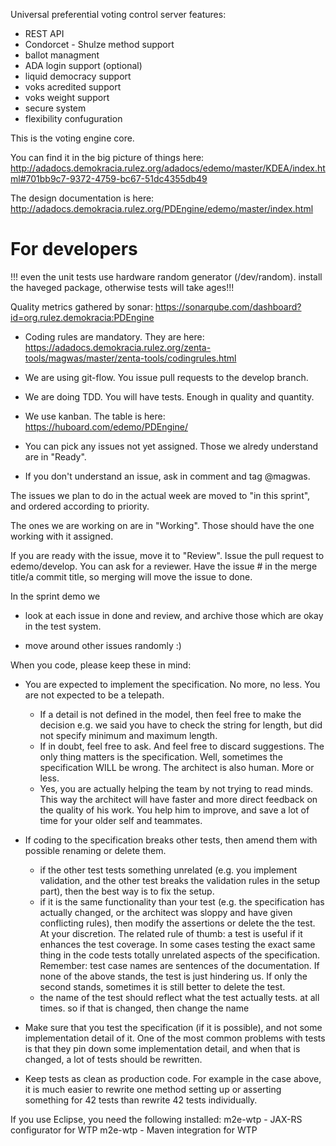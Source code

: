 Universal preferential voting control server
features:
- REST API
- Condorcet - Shulze method support
- ballot managment
- ADA login support (optional)
- liquid democracy support
- voks acredited support
- voks weight support
- secure system
- flexibility confuguration


This is the voting engine core.

You can find it in the big picture of things here:
http://adadocs.demokracia.rulez.org/adadocs/edemo/master/KDEA/index.html#701bb9c7-9372-4759-bc67-51dc4355db49

The design documentation is here:
http://adadocs.demokracia.rulez.org/PDEngine/edemo/master/index.html

# For developers

!!! even the unit tests use hardware random generator (/dev/random). install the haveged package,
otherwise tests will take ages!!!

Quality metrics gathered by sonar: https://sonarqube.com/dashboard?id=org.rulez.demokracia:PDEngine

- Coding rules are mandatory. They are here: https://adadocs.demokracia.rulez.org/zenta-tools/magwas/master/zenta-tools/codingrules.html

- We are using git-flow. You issue pull requests to the develop branch.

- We are doing TDD. You will have tests. Enough in quality and quantity.

- We use kanban. The table is here: https://huboard.com/edemo/PDEngine/

- You can pick any issues not yet assigned. Those we alredy understand are in "Ready".

- If you don't understand an issue, ask in comment and tag @magwas.

The issues we plan to do in the actual week are moved to "in this sprint", and ordered according to priority.

The ones we are working on are in "Working". Those should have the one working with it assigned.

If you are ready with the issue, move it to "Review". Issue the pull request to edemo/develop. You can ask for a reviewer.
Have the issue # in the merge title/a commit title, so merging will move the issue to done.

In the sprint demo we

 - look at each issue in done and review, and archive those which are okay in the test system.

 - move around other issues randomly :)

When you code, please keep these in mind:

- You are expected to implement the specification. No more, no less. You are not expected to be a telepath.
  - If a detail is not defined in the model, then feel free to make the decision
    e.g. we said you have to check the string for length, but did not specify minimum and maximum length.
   - If in doubt, feel free to ask. And feel free to discard suggestions. The only thing matters is the specification.
    Well, sometimes the specification WILL be wrong. The architect is also human. More or less.
  - Yes, you are actually helping the team by not trying to read minds. This way the architect will have faster and
   more direct feedback on the quality of his work. You help him to improve, and save a lot of time for your older self and teammates.

- If coding to the specification breaks other tests, then amend them with possible renaming or delete them.
  - if the other test tests something unrelated (e.g. you implement validation, and the other test breaks the validation
   rules in the setup part), then the best way is to fix the setup.
  - if it is the same functionality than your test (e.g. the specification has actually changed, or the architect was sloppy
    and have given conflicting rules), then modify the assertions or delete the the test. At your discretion.
   The related rule of thumb: a test is useful if it enhances the test coverage. In some cases testing the exact same thing
   in the code tests totally unrelated aspects of the specification. Remember: test case names are sentences of the documentation.
   If none of the above stands, the test is just hindering us. If only the second stands, sometimes it is still better to delete the test.
  - the name of the test should reflect what the test actually tests. at all times. so if that is changed, then change the name
 
- Make sure that you test the specification (if it is possible), and not some implementation detail of it.
  One of the most common problems with tests is that they pin down some implementation detail, and when that is changed,
  a lot of tests should be rewritten.

- Keep tests as clean as production code. For example in the case above, it is much easier to rewrite one method setting up or asserting
  something for 42 tests than rewrite 42 tests individually.

If you use Eclipse, you need the following installed:
m2e-wtp - JAX-RS configurator for WTP
m2e-wtp - Maven integration for WTP
